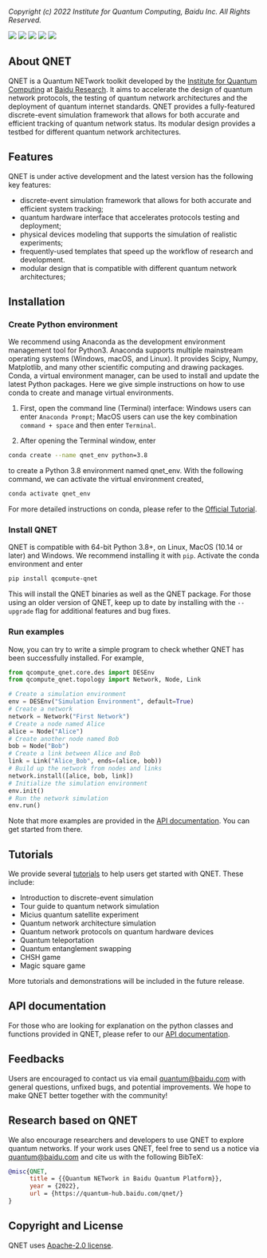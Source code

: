 *Copyright (c) 2022 Institute for Quantum Computing, Baidu Inc. All Rights Reserved.*

![](https://img.shields.io/badge/release-v1.0.0-blue)
[![](https://img.shields.io/badge/docs-API-blue)](https://quantum-hub.baidu.com/docs/qnet/)
[![](https://img.shields.io/badge/Python-3.8+-green)](https://www.python.org/)
![](https://img.shields.io/badge/OS-MacOS%20|%20Windows%20|%20Linux-green)
[![](https://img.shields.io/badge/license-Apache%202.0-orange)](https://github.com/baidu/QCompute/blob/master/LICENSE)

## About QNET

QNET is a Quantum NETwork toolkit developed by the [Institute for Quantum Computing](https://quantum.baidu.com) at [Baidu Research](http://research.baidu.com/). It aims to accelerate the design of quantum network protocols, the testing of quantum network architectures and the deployment of quantum internet standards. QNET provides a fully-featured discrete-event simulation framework that allows for both accurate and efficient tracking of quantum network status. Its modular design provides a testbed for different quantum network architectures.


## Features

QNET is under active development and the latest version has the following key features:
* discrete-event simulation framework that allows for both accurate and efficient system tracking;
* quantum hardware interface that accelerates protocols testing and deployment;
* physical devices modeling that supports the simulation of realistic experiments;
* frequently-used templates that speed up the workflow of research and development.
* modular design that is compatible with different quantum network architectures;

## Installation

### Create Python environment

We recommend using Anaconda as the development environment management tool for Python3. Anaconda supports multiple mainstream operating systems (Windows, macOS, and Linux). It provides Scipy, Numpy, Matplotlib, and many other scientific computing and drawing packages. Conda, a virtual environment manager, can be used to install and update the latest Python packages. Here we give simple instructions on how to use conda to create and manage virtual environments.

1. First, open the command line (Terminal) interface: Windows users can enter ``Anaconda Prompt``; MacOS users can use the key combination ``command + space`` and then enter ``Terminal``.

2. After opening the Terminal window, enter
```bash
conda create --name qnet_env python=3.8
```
to create a Python 3.8 environment named qnet_env. With the following command, we can activate the virtual environment created,
```bash
conda activate qnet_env
```

For more detailed instructions on conda, please refer to the [Official Tutorial](https://docs.conda.io/projects/conda/en/latest/user-guide/getting-started.html).


### Install QNET

QNET is compatible with 64-bit Python 3.8+, on Linux, MacOS (10.14 or later) and Windows. We recommend installing it with ``pip``. Activate the conda environment and enter
```bash
pip install qcompute-qnet
```
This will install the QNET binaries as well as the QNET package. For those using an older version of QNET, keep up to date by installing with the ``--upgrade`` flag for additional features and bug fixes.

### Run examples

Now, you can try to write a simple program to check whether QNET has been successfully installed. For example,
```python
from qcompute_qnet.core.des import DESEnv
from qcompute_qnet.topology import Network, Node, Link

# Create a simulation environment
env = DESEnv("Simulation Environment", default=True)
# Create a network
network = Network("First Network")
# Create a node named Alice
alice = Node("Alice")
# Create another node named Bob
bob = Node("Bob")
# Create a link between Alice and Bob
link = Link("Alice_Bob", ends=(alice, bob))
# Build up the network from nodes and links
network.install([alice, bob, link])
# Initialize the simulation environment
env.init()
# Run the network simulation
env.run()
```

Note that more examples are provided in the [API documentation](https://quantum-hub.baidu.com/docs/qnet/). You can get started from there.

## Tutorials

We provide several [tutorials](https://quantum-hub.baidu.com/qnet/tutorial-introduction) to help users get started with QNET. These include:
* Introduction to discrete-event simulation
* Tour guide to quantum network simulation
* Micius quantum satellite experiment
* Quantum network architecture simulation
* Quantum network protocols on quantum hardware devices
* Quantum teleportation
* Quantum entanglement swapping
* CHSH game
* Magic square game

More tutorials and demonstrations will be included in the future release.

## API documentation

For those who are looking for explanation on the python classes and functions provided in QNET, please refer to our [API documentation](https://quantum-hub.baidu.com/docs/qnet/).


## Feedbacks

Users are encouraged to contact us via email quantum@baidu.com with general questions, unfixed bugs, and potential improvements. We hope to make QNET better together with the community!


## Research based on QNET

We also encourage researchers and developers to use QNET to explore quantum networks. If your work uses QNET, feel free to send us a notice via quantum@baidu.com and cite us with the following BibTeX:

```BibTex
@misc{QNET,
      title = {{Quantum NETwork in Baidu Quantum Platform}},
      year = {2022},
      url = {https://quantum-hub.baidu.com/qnet/}
}
```

## Copyright and License

QNET uses [Apache-2.0 license](https://github.com/baidu/QCompute/blob/master/LICENSE).
